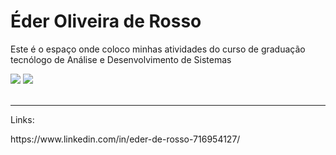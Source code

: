 <div>
  <h1>Éder Oliveira de Rosso</h1>
  <p>Este é o espaço onde coloco minhas atividades do curso de graduação tecnólogo de Análise e Desenvolvimento de Sistemas</p>
  
  <img height="auto" src="https://github-readme-stats.vercel.app/api?username=EderRosso&show_icons=true&theme=algolia&include_all_commits=true&count_private=true"/>
  <img height="auto" src="https://github-readme-stats.vercel.app/api/top-langs/?username=EderRosso&layout=compact&langs_count=7&theme=algolia"/>
</div>

<div>
  <br>
  <hr>
  <p>Links:</P>
    https://www.linkedin.com/in/eder-de-rosso-716954127/
  <br>
</div>
